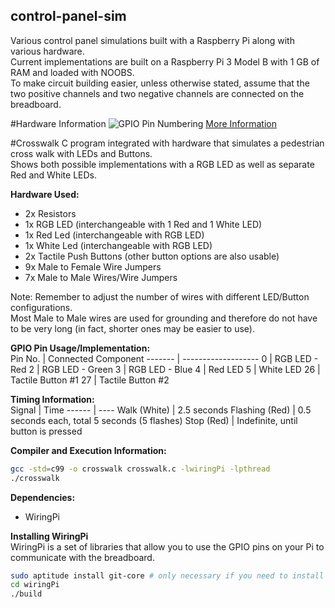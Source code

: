 ## control-panel-sim
Various control panel simulations built with a Raspberry Pi along with various hardware.  
Current implementations are built on a Raspberry Pi 3 Model B with 1 GB of RAM and loaded with NOOBS.  
To make circuit building easier, unless otherwise stated, assume that the two positive channels and two negative channels are connected on the breadboard.   

#Hardware Information
![**GPIO Pin Numbering**](http://pi4j.com/images/j8header-3b.png)
[More Information](http://pi4j.com/pins/model-3b-rev1.html)

#Crosswalk
C program integrated with hardware that simulates a pedestrian cross walk with LEDs and Buttons.  
Shows both possible implementations with a RGB LED as well as separate Red and White LEDs. 

**Hardware Used:**
* 2x Resistors
* 1x RGB LED (interchangeable with 1 Red and 1 White LED)
* 1x Red Led (interchangeable with RGB LED)
* 1x White Led (interchangeable with RGB LED)
* 2x Tactile Push Buttons (other button options are also usable)
* 9x Male to Female Wire Jumpers
* 7x Male to Male Wires/Wire Jumpers

Note: Remember to adjust the number of wires with different LED/Button configurations.  
Most Male to Male wires are used for grounding and therefore do not have to be very long (in fact, shorter ones may be easier to use). 

**GPIO Pin Usage/Implementation:**  
Pin No. | Connected Component
------- | -------------------
0 | RGB LED - Red
2 | RGB LED - Green
3 | RGB LED - Blue
4 | Red LED
5 | White LED
26 | Tactile Button #1
27 | Tactile Button #2

**Timing Information:**  
Signal | Time
------ | ----
Walk (White) | 2.5 seconds
Flashing (Red) | 0.5 seconds each, total 5 seconds (5 flashes)
Stop (Red) | Indefinite, until button is pressed

**Compiler and Execution Information:**
```bash
gcc -std=c99 -o crosswalk crosswalk.c -lwiringPi -lpthread
./crosswalk
```

**Dependencies:**  
* WiringPi

**Installing WiringPi**  
WiringPi is a set of libraries that allow you to use the GPIO pins on your Pi to communicate with the breadboard. 
```bash
sudo aptitude install git-core # only necessary if you need to install git
cd wiringPi
./build
```